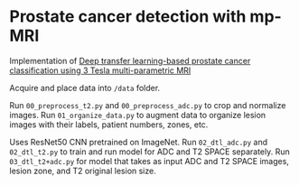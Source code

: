 # Prostate cancer detection with mp-MRI

Implementation of [Deep transfer learning-based prostate cancer classification using 3 Tesla multi-parametric MRI](https://pubmed.ncbi.nlm.nih.gov/30460529/)

Acquire and place data into `/data` folder.

Run `00_preprocess_t2.py` and `00_preprocess_adc.py` to crop and normalize images. Run `01_organize_data.py` to augment data to organize lesion images with their labels, patient numbers, zones, etc.

Uses ResNet50 CNN pretrained on ImageNet. Run `02_dtl_adc.py` and `02_dtl_t2.py` to train and run model for ADC and T2 SPACE separately. Run `03_dtl_t2+adc.py` for model that takes as input ADC and T2 SPACE images, lesion zone, and T2 original lesion size.
